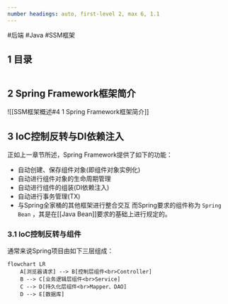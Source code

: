 ```yaml
---
number headings: auto, first-level 2, max 6, 1.1
---
```

#后端 #Java #SSM框架

## 1 目录

```toc
```

## 2 Spring Framework框架简介

![[SSM框架概述#4 1 Spring Framework框架简介]]

## 3 IoC控制反转与DI依赖注入

正如上一章节所述，Spring Framework提供了如下的功能：
- 自动创建、保存组件对象(即组件对象实例化)
- 自动进行组件对象的生命周期管理
- 自动进行组件的组装(DI依赖注入)
- 自动进行事务管理(TX)
- 与Spring全家桶的其他框架进行整合交互
而Spring要求的组件称为 `Spring Bean` ，其是在[[Java Bean]]要求的基础上进行规定的。

### 3.1 IoC控制反转与组件

通常来说Spring项目由如下三层组成：

```mermaid
flowchart LR
	A[浏览器请求] --> B[控制层组件<br>Controller]
	B --> C[业务逻辑层组件<br>Service]
	C --> D[持久化层组件<br>Mapper、DAO]
	D --> E[数据库]
```




